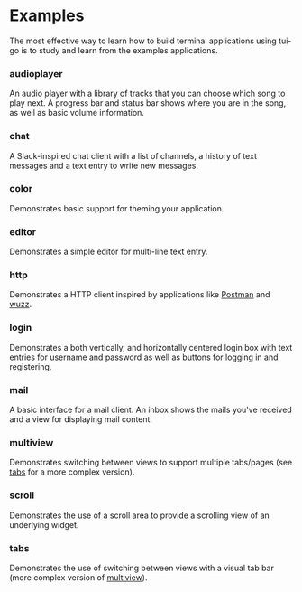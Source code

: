 # Examples

The most effective way to learn how to build terminal applications using tui-go is to study and learn from the examples applications.

### audioplayer

An audio player with a library of tracks that you can choose which song to play next. A progress bar and status bar shows where you are in the song, as well as basic volume information.

### chat

A Slack-inspired chat client with a list of channels, a history of text messages and a text entry to write new messages.

### color

Demonstrates basic support for theming your application.

### editor

Demonstrates a simple editor for multi-line text entry.

### http

Demonstrates a HTTP client inspired by applications like [Postman](https://chrome.google.com/webstore/detail/postman/fhbjgbiflinjbdggehcddcbncdddomop) and [wuzz](https://github.com/asciimoo/wuzz).

### login

Demonstrates a both vertically, and horizontally centered login box with text entries for username and password as well as buttons for logging in and registering.

### mail

A basic interface for a mail client. An inbox shows the mails you've received and a view for displaying mail content.

### multiview

Demonstrates switching between views to support multiple tabs/pages (see [tabs](#tabs) for a more complex version).

### scroll

Demonstrates the use of a scroll area to provide a scrolling view of an underlying widget.

### tabs

Demonstrates the use of switching between views with a visual tab bar (more complex version of [multiview](#multiview)).
